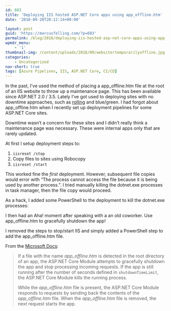 ```yaml
---
id: 603
title: 'Deploying IIS hosted ASP.NET Core apps using app_offline.htm'
date: '2018-09-20T20:12:14+00:00'

layout: post
guid: 'https://marcusfelling.com/?p=603'
permalink: /blog/2018/deploying-iis-hosted-asp-net-core-apps-using-app_offline-htm/
wpmdr_menu:
    - '1'
thumbnail-img: /content/uploads/2018/09/websitertemporarilyoffline.jpg
categories:
    - Uncategorized
nav-short: true
tags: [Azure Pipelines, IIS, ASP.NET Core, CI/CD]
---
```


In the past, I’ve used the method of placing a app\_offline.htm file at the root of an IIS website to throw up a maintenance page. This has been available since ASP.NET 2.0 / 3.5. Lately I’ve got used to deploying sites with no downtime approaches, such as [rolling](https://marcusfelling.com/blog/2017/rolling-deployments-aws-using-octopus-deploy-auto-scaling-groups/) and blue/green. I had forgot about app\_offline.htm when I recently set up deployment pipelines for some ASP.NET Core sites.

Downtime wasn’t a concern for these sites and I didn’t really think a maintenance page was necessary. These were internal apps only that are rarely updated.

At first I setup deployment steps to:

1. `iisreset /stop`
2. Copy files to sites using Robocopy
3. `iisreset /start`

This worked fine the *first* deployment. However, subsequent file copies would error with “The process cannot access the file because it is being used by another process.”. I tried manually killing the dotnet.exe processes in task manager, then the file copy would proceed.

As a hack, I added some PowerShell to the deployment to kill the dotnet.exe processes:  
<script src="https://gist.github.com/MarcusFelling/ef56317fb78dfa725428eacd6d9163e1.js"></script>

I then had an Aha! moment after speaking with a an old coworker. Use app\_offline.htm to gracefully shutdown the app!

I removed the steps to stop/start IIS and simply added a PowerShell step to add the app\_offline.htm file.

From the [Microsoft Docs](https://docs.microsoft.com/en-us/aspnet/core/host-and-deploy/aspnet-core-module?view=aspnetcore-2.1#app_offlinehtm):

> If a file with the name *app\_offline.htm* is detected in the root directory of an app, the ASP.NET Core Module attempts to gracefully shutdown the app and stop processing incoming requests. If the app is still running after the number of seconds defined in `shutdownTimeLimit`, the ASP.NET Core Module kills the running process.
> 
> While the *app\_offline.htm* file is present, the ASP.NET Core Module responds to requests by sending back the contents of the *app\_offline.htm* file. When the *app\_offline.htm* file is removed, the next request starts the app.